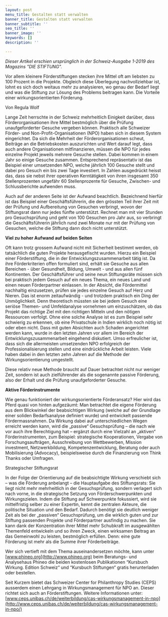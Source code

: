 ```yaml
---
layout: post
menu_title: Gestalten statt verwalten
banner_title: Gestalten statt verwalten
banner_subtitle: ''
seo_title: ''
banner_image: ''
keywords: []
description: ''

---
```

_Dieser Artikel erschien ursprünglich in der Schweiz-Ausgabe 1-2019 des Magazins "DIE STIFTUNG"._

Vor allem kleinere Förderstiftungen stecken ihre Mittel oft am liebsten zu 100 Prozent in die Projekte. Obgleich diese Überlegung nachvollziehbar ist, lohnt es sich doch weitaus mehr zu analysieren, wo genau der Bedarf liegt und was die Stiftung zur Lösung des Problems beitragen kann. Die Vorteile einer wirkungsorientierten Förderung.

Von Regula Wolf

Lange Zeit herrschte in der Schweiz mehrheitlich Einigkeit darüber, dass Förderorganisationen ihre Mittel bestmöglich über die Prüfung unaufgeforderter Gesuche vergeben können. Praktisch alle Schweizer Förder- und Non-Profit-Organisationen (NPO) haben sich in diesem System eingerichtet. Da sich die Mehrheit der Förderorganisationen scheut, Beiträge an die Betriebskosten auszurichten und Wert darauf legt, dass auch andere Organisationen mitfinanzieren, müssen die NPO für jedes einzelne Projekt jeweils mehrere Gesuche stellen. Dabei kommen in einem Jahr so einige Gesuche zusammen. Entsprechend repräsentativ ist das Beispiel einer umsetzenden NPO, welche jährlich 100 Gesuche stellt und dabei pro Gesuch ein bis zwei Tage investiert. In Zahlen ausgedrückt heisst das, dass sie nebst ihrer operativen Kerntätigkeit von ihren insgesamt 350 Stellenprozenten ungefähr 60 Stellenprozente für Gesuche, Zwischen- und Schlussberichte aufwenden muss.

Auch auf der anderen Seite ist der Aufwand beachtlich. Bezeichnend hierfür ist das Beispiel einer Geschäftsführerin, die den grössten Teil ihrer Zeit mit der Prüfung und Aufbereitung von Gesuchen verbringt, wovon der Stiftungsrat dann nur jedes fünfte unterstützt. Rechnet man mit vier Stunden pro Gesuchsprüfung und geht von 100 Gesuchen pro Jahr aus, so verbringt die Geschäftsführerin jährlich rund zwei Monate nur mit der Prüfung von Gesuchen, welche die Stiftung dann doch nicht unterstützt.

**Viel zu hoher Aufwand auf beiden Seiten**

Oft kann trotz grossem Aufwand nicht mit Sicherheit bestimmt werden, ob tatsächlich die guten Projekte herausgefischt wurden. Hierzu ein Beispiel einer Förderstiftung, die in der Entwicklungszusammenarbeit tätig ist. Da ihre Förderkriterien offen formuliert sind, erhält sie Gesuche aus allen Bereichen - über Gesundheit, Bildung, Umwelt - und aus allen fünf Kontinenten. Der Geschäftsführer und seine neun Stiftungsräte müssen sich bei praktisch jedem Gesuch auf ein neues Thema, ein neues Land und einen neuen Förderpartner einlassen. In der Absicht, die Fördermittel nachhaltig einzusetzen, prüfen sie jedes einzelne Gesuch auf Herz und Nieren. Das ist enorm zeitaufwändig - und trotzdem praktisch ein Ding der Unmöglichkeit. Denn theoretisch müssten sie bei jedem Gesuch eine seriöse Themen- und Umfeldanalyse vornehmen um einzuschätzen, ob das Projekt das richtige Ziel mit den richtigen Mitteln und den nötigen Ressourcen verfolgt. Ohne eine solche Analyse ist es zum Beispiel sehr schwierig zu erkennen, ob eine Privatschule in Indien wirklich noch nötig ist oder eben nicht. Dass mit guten Absichten auch Schaden angerichtet werden kann, wurde in den letzten Jahren vor allem im Bereich der Entwicklungszusammenarbeit eingehend diskutiert. Umso erfreulicher ist, dass sich die allermeisten umsetzenden NPO erfolgreich der Professionalisierung stellen und eine eindrückliche Arbeit leisten. Viele haben dabei in den letzten zehn Jahren auf die Methode der Wirkungsorientierung umgestellt.

Diese relativ neue Methode braucht auf Dauer betrachtet nicht nur weniger Zeit, sondern ist auch zielführender als die sogenannte passive Förderung, also der Erhalt und die Prüfung unaufgeforderter Gesuche.

**Aktive Förderinstrumente**

Wie genau funktioniert der wirkungsorientierte Förderansatz? Hier wird das Pferd quasi von hinten aufgezäumt: Man betrachtet die eigene Förderung aus dem Blickwinkel der beabsichtigen Wirkung (welche auf der Grundlage einer soliden Bedarfsanalyse definiert wurde) und entwickelt passende Fördermassnahmen. Da Wirkung dabei auf unterschiedlichen Wegen erreicht werden kann, wird die „passive“ Gesuchsprüfung – die nach wie vor auch ihre Berechtigung hat – ergänzt durch eine Vielzahl an „aktiven“ Förderinstrumenten, zum Beispiel: strategische Kooperationen, Vergabe von Forschungsaufträgen, Ausschreibung von Wettbewerben, Mission investment, Netzwerkbildung, Kompetenzentwicklung, Beratung oder auch Mobilisierung (Advocacy), beispielsweise durch die Finanzierung von Think Thanks oder Umfragen.

Strategischer Stiftungsrat

In der Folge der Orientierung auf die beabsichtigte Wirkung verschiebt sich – was die Förderung anbelangt – die Hauptaufgabe des Stiftungsrats: Sie liegt nicht mehr mehrheitlich in der Gesuchsprüfung, sondern verlagert sich nach vorne, in die strategische Setzung von Förderschwerpunkten und Wirkungszielen. Indem die Stiftung auf Schwerpunkte fokussiert, wird sie mittelfristig selber zu einer Expertin, kennt die zentralen Akteure, die politische Situation und den Bedarf. Dadurch benötigt sie deutlich weniger Zeit als bei der „passiven“ Gesuchsprüfung, um die wirklich guten und zur Stiftung passenden Projekte und Förderpartner ausfindig zu machen. Sie kann dank der Konzentration ihrer Mittel mehr Schubkraft im ausgewählten Themenfeld entwickeln und so ihren Zweck, einen wirksamen Beitrag an das Gemeinwohl zu leisten, bestmöglich erfüllen. Denn: eine gute Förderung ist mehr als die Summe ihrer Förderbeiträge.

Wer sich vertieft mit dem Thema auseinandersetzen möchte, kann unter [www.phineo.org](http://www.phineo.org) beim Beratungs- und Analysehaus Phineo die beiden kostenlosen Publikationen “Kursbuch Wirkung. Edition Schweiz“ und “Kursbuch Stiftungen“ gratis herunterladen oder bestellen.

Seit Kurzem bietet das Schweizer Center for Philanthropy Studies (CEPS) ausserdem einen Lehrgang in Wirkungsmanagement für NPO an. Dieser richtet sich auch an Förderstiftungen. Weitere Informationen unter: [www.ceps.unibas.ch/de/weiterbildung/cas-wirkungsmanagement-in-npo](http://www.ceps.unibas.ch/de/weiterbildung/cas-wirkungsmanagement-in-npo/)